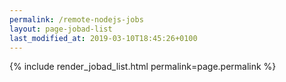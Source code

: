 ```yaml
---
permalink: /remote-nodejs-jobs
layout: page-jobad-list
last_modified_at: 2019-03-10T18:45:26+0100
---
```

{% include render_jobad_list.html permalink=page.permalink %}
